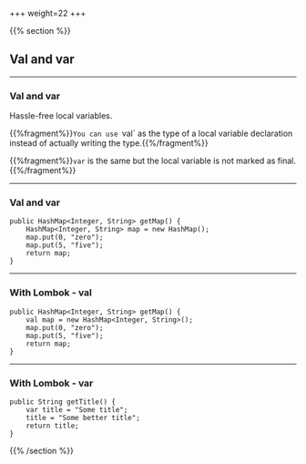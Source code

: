 +++
weight=22
+++

{{% section %}}

## Val and var

---

### Val and var

Hassle-free local variables.

{{%fragment%}}`You can use `val` as the type of a local variable declaration instead of actually writing the type.{{%/fragment%}}

{{%fragment%}}`var` is the same but the local variable is not marked as final.{{%/fragment%}}

---

### Val and var

```java{|2}
public HashMap<Integer, String> getMap() {
    HashMap<Integer, String> map = new HashMap();
    map.put(0, "zero");
    map.put(5, "five");
    return map;
}
```

---

### With Lombok - val

```java{|2}
public HashMap<Integer, String> getMap() {
    val map = new HashMap<Integer, String>();
    map.put(0, "zero");
    map.put(5, "five");
    return map;
}
```
---

### With Lombok - var

```java{|2}
public String getTitle() {
    var title = "Some title";
    title = "Some better title";
    return title;
}
```

{{% /section %}}